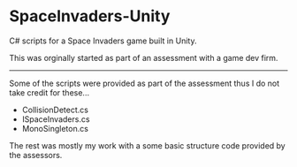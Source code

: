 # SpaceInvaders-Unity
C# scripts for a Space Invaders game built in Unity.

This was orginally started as part of an assessment with a game dev firm.

---

Some of the scripts were provided as part of the assessment thus I do not take credit for these...

- CollisionDetect.cs
- ISpaceInvaders.cs
- MonoSingleton.cs

The rest was mostly my work with a some basic structure code provided by the assessors.
